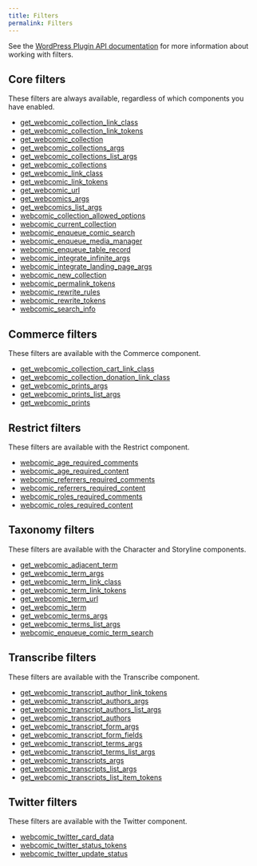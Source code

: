 ```yaml
---
title: Filters
permalink: Filters
---
```


See the [WordPress Plugin API documentation][url-1] for more information about
working with filters.

## Core filters

These filters are always available, regardless of which components you have
enabled.

- [get_webcomic_collection_link_class](get_webcomic_collection_link_class)
- [get_webcomic_collection_link_tokens](get_webcomic_collection_link_tokens)
- [get_webcomic_collection](get_webcomic_collection)
- [get_webcomic_collections_args](get_webcomic_collections_args)
- [get_webcomic_collections_list_args](get_webcomic_collections_list_args)
- [get_webcomic_collections](get_webcomic_collections)
- [get_webcomic_link_class](get_webcomic_link_class)
- [get_webcomic_link_tokens](get_webcomic_link_tokens)
- [get_webcomic_url](get_webcomic_url)
- [get_webcomics_args](get_webcomics_args)
- [get_webcomics_list_args](get_webcomics_list_args)
- [webcomic_collection_allowed_options](webcomic_collection_allowed_options)
- [webcomic_current_collection](webcomic_current_collection)
- [webcomic_enqueue_comic_search](webcomic_enqueue_comic_search)
- [webcomic_enqueue_media_manager](webcomic_enqueue_media_manager)
- [webcomic_enqueue_table_record](webcomic_enqueue_table_record)
- [webcomic_integrate_infinite_args](webcomic_integrate_infinite_args)
- [webcomic_integrate_landing_page_args](webcomic_integrate_landing_page_args)
- [webcomic_new_collection](webcomic_new_collection)
- [webcomic_permalink_tokens](webcomic_permalink_tokens)
- [webcomic_rewrite_rules](webcomic_rewrite_rules)
- [webcomic_rewrite_tokens](webcomic_rewrite_tokens)
- [webcomic_search_info](webcomic_search_info)

## Commerce filters

These filters are available with the Commerce component.

- [get_webcomic_collection_cart_link_class](get_webcomic_collection_cart_link_class)
- [get_webcomic_collection_donation_link_class](get_webcomic_collection_donation_link_class)
- [get_webcomic_prints_args](get_webcomic_prints_args)
- [get_webcomic_prints_list_args](get_webcomic_prints_list_args)
- [get_webcomic_prints](get_webcomic_prints)

## Restrict filters

These filters are available with the Restrict component.

- [webcomic_age_required_comments](webcomic_age_required_comments)
- [webcomic_age_required_content](webcomic_age_required_content)
- [webcomic_referrers_required_comments](webcomic_referrers_required_comments)
- [webcomic_referrers_required_content](webcomic_referrers_required_content)
- [webcomic_roles_required_comments](webcomic_roles_required_comments)
- [webcomic_roles_required_content](webcomic_roles_required_content)

## Taxonomy filters

These filters are available with the Character and Storyline components.

- [get_webcomic_adjacent_term](get_webcomic_adjacent_term)
- [get_webcomic_term_args](get_webcomic_term_args)
- [get_webcomic_term_link_class](get_webcomic_term_link_class)
- [get_webcomic_term_link_tokens](get_webcomic_term_link_tokens)
- [get_webcomic_term_url](get_webcomic_term_url)
- [get_webcomic_term](get_webcomic_term)
- [get_webcomic_terms_args](get_webcomic_terms_args)
- [get_webcomic_terms_list_args](get_webcomic_terms_list_args)
- [webcomic_enqueue_comic_term_search](webcomic_enqueue_comic_term_search)

## Transcribe filters

These filters are available with the Transcribe component.

- [get_webcomic_transcript_author_link_tokens](get_webcomic_transcript_author_link_tokens)
- [get_webcomic_transcript_authors_args](get_webcomic_transcript_authors_args)
- [get_webcomic_transcript_authors_list_args](get_webcomic_transcript_authors_list_args)
- [get_webcomic_transcript_authors](get_webcomic_transcript_authors)
- [get_webcomic_transcript_form_args](get_webcomic_transcript_form_args)
- [get_webcomic_transcript_form_fields](get_webcomic_transcript_form_fields)
- [get_webcomic_transcript_terms_args](get_webcomic_transcript_terms_args)
- [get_webcomic_transcript_terms_list_args](get_webcomic_transcript_terms_list_args)
- [get_webcomic_transcripts_args](get_webcomic_transcripts_args)
- [get_webcomic_transcripts_list_args](get_webcomic_transcripts_list_args)
- [get_webcomic_transcripts_list_item_tokens](get_webcomic_transcripts_list_item_tokens)

## Twitter filters

These filters are available with the Twitter component.

- [webcomic_twitter_card_data](webcomic_twitter_card_data)
- [webcomic_twitter_status_tokens](webcomic_twitter_status_tokens)
- [webcomic_twitter_update_status](webcomic_twitter_update_status)

[url-1]: https://codex.wordpress.org/Plugin_API
